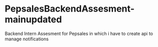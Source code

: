 # PepsalesBackendAssesment-mainupdated
Backend Intern Assesment for Pepsales in which i have to create api to manage notifications
